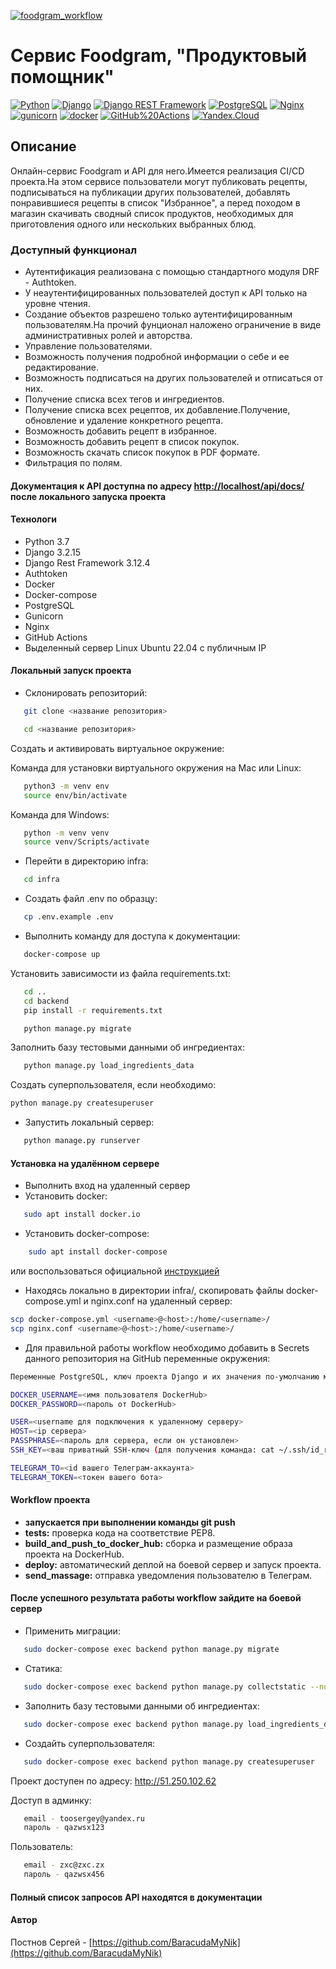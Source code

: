 [![foodgram_workflow](https://github.com/baracudamynik/foodgram-project-react/actions/workflows/foodgram_workflow.yml/badge.svg)](https://github.com/baracudamynik/foodgram-project-react/actions/workflows/foodgram_workflow.yml)

# Cервис Foodgram, "Продуктовый помощник"  

[![Python](https://img.shields.io/badge/-Python-464646?style=flat-square&logo=Python)](https://www.python.org/)
[![Django](https://img.shields.io/badge/-Django-464646?style=flat-square&logo=Django)](https://www.djangoproject.com/)
[![Django REST Framework](https://img.shields.io/badge/-Django%20REST%20Framework-464646?style=flat-square&logo=Django%20REST%20Framework)](https://www.django-rest-framework.org/)
[![PostgreSQL](https://img.shields.io/badge/-PostgreSQL-464646?style=flat-square&logo=PostgreSQL)](https://www.postgresql.org/)
[![Nginx](https://img.shields.io/badge/-NGINX-464646?style=flat-square&logo=NGINX)](https://nginx.org/ru/)
[![gunicorn](https://img.shields.io/badge/-gunicorn-464646?style=flat-square&logo=gunicorn)](https://gunicorn.org/)
[![docker](https://img.shields.io/badge/-Docker-464646?style=flat-square&logo=docker)](https://www.docker.com/)
[![GitHub%20Actions](https://img.shields.io/badge/-GitHub%20Actions-464646?style=flat-square&logo=GitHub%20actions)](https://github.com/features/actions)
[![Yandex.Cloud](https://img.shields.io/badge/-Yandex.Cloud-464646?style=flat-square&logo=Yandex.Cloud)](https://cloud.yandex.ru/)

## Описание

Онлайн-сервис Foodgram и API для него.Имеется реализация CI/CD проекта.На этом сервисе пользователи могут публиковать рецепты, подписываться на публикации других пользователей, добавлять понравившиеся рецепты в список "Избранное", а перед походом в магазин скачивать сводный список продуктов, необходимых для приготовления одного или нескольких выбранных блюд.

### Доступный функционал

- Аутентификация реализована с помощью стандартного модуля DRF - Authtoken.
- У неаутентифицированных пользователей доступ к API только на уровне чтения.
- Создание объектов разрешено только аутентифицированным пользователям.На прочий фунционал наложено ограничение в виде административных ролей и авторства.
- Управление пользователями.
- Возможность получения подробной информации о себе и ее редактирование.
- Возможность подписаться на других пользователей и отписаться от них.
- Получение списка всех тегов и ингредиентов.
- Получение списка всех рецептов, их добавление.Получение, обновление и удаление конкретного рецепта.
- Возможность добавить рецепт в избранное.
- Возможность добавить рецепт в список покупок.
- Возможность скачать список покупок в PDF формате.
- Фильтрация по полям.

#### Документация к API доступна по адресу <http://localhost/api/docs/> после локального запуска проекта

#### Технологи

- Python 3.7
- Django 3.2.15
- Django Rest Framework 3.12.4
- Authtoken
- Docker
- Docker-compose
- PostgreSQL
- Gunicorn
- Nginx
- GitHub Actions
- Выделенный сервер Linux Ubuntu 22.04 с публичным IP

#### Локальный запуск проекта

- Склонировать репозиторий:

```bash
   git clone <название репозитория>
```

```bash
   cd <название репозитория> 
```

Cоздать и активировать виртуальное окружение:

Команда для установки виртуального окружения на Mac или Linux:

```bash
   python3 -m venv env
   source env/bin/activate
```

Команда для Windows:

```bash
   python -m venv venv
   source venv/Scripts/activate
```

- Перейти в директорию infra:

```bash
   cd infra
```

- Создать файл .env по образцу:

```bash
   cp .env.example .env
```

- Выполнить команду для доступа к документации:

```bash
   docker-compose up 
```

Установить зависимости из файла requirements.txt:

```bash
   cd ..
   cd backend
   pip install -r requirements.txt
```

```bash
   python manage.py migrate
```

Заполнить базу тестовыми данными об ингредиентах:

```bash
   python manage.py load_ingredients_data
```

Создать суперпользователя, если необходимо:

```bash
python manage.py createsuperuser
```

- Запустить локальный сервер:

```bash
   python manage.py runserver
```

#### Установка на удалённом сервере

- Выполнить вход на удаленный сервер
- Установить docker:

```bash
   sudo apt install docker.io
   ```

- Установить docker-compose:

``` bash
    sudo apt install docker-compose     
```

или воспользоваться официальной [инструкцией](https://docs.docker.com/compose/install/)

- Находясь локально в директории infra/, скопировать файлы docker-compose.yml и nginx.conf на удаленный сервер:

```bash
scp docker-compose.yml <username>@<host>:/home/<username>/
scp nginx.conf <username>@<host>:/home/<username>/
```

- Для правильной работы workflow необходимо добавить в Secrets данного репозитория на GitHub переменные окружения:

```bash
Переменные PostgreSQL, ключ проекта Django и их значения по-умолчанию можно взять из файла .env.example, затем установить свои.

DOCKER_USERNAME=<имя пользователя DockerHub>
DOCKER_PASSWORD=<пароль от DockerHub>

USER=<username для подключения к удаленному серверу>
HOST=<ip сервера>
PASSPHRASE=<пароль для сервера, если он установлен>
SSH_KEY=<ваш приватный SSH-ключ (для получения команда: cat ~/.ssh/id_rsa)>

TELEGRAM_TO=<id вашего Телеграм-аккаунта>
TELEGRAM_TOKEN=<токен вашего бота>
```

#### Workflow проекта

- **запускается при выполнении команды git push**
- **tests:** проверка кода на соответствие PEP8.
- **build_and_push_to_docker_hub:** сборка и размещение образа проекта на DockerHub.
- **deploy:** автоматический деплой на боевой сервер и запуск проекта.
- **send_massage:** отправка уведомления пользователю в Телеграм.

#### После успешного результата работы workflow зайдите на боевой сервер

- Применить миграции:

```bash
   sudo docker-compose exec backend python manage.py migrate
```

- Статика:

```bash
   sudo docker-compose exec backend python manage.py collectstatic --no-input
```

- Заполнить базу тестовыми данными об ингредиентах:

```bash
   sudo docker-compose exec backend python manage.py load_ingredients_data
```

- Создайть суперпользователя:

```bash
   sudo docker-compose exec backend python manage.py createsuperuser
```



Проект доступен по адресу: <http://51.250.102.62>

Доступ в админку:

```bash
   email - toosergey@yandex.ru
   пароль - qazwsx123
```

Пользователь:

```bash
   email - zxc@zxc.zx
   пароль - qazwsx456
```

#### Полный список запросов API находятся в документации

#### Автор

Постнов Сергей - [https://github.com/BaracudaMyNik](https://github.com/BaracudaMyNik)
